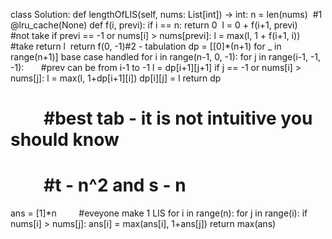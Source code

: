 class Solution:
def lengthOfLIS(self, nums: List[int]) -> int:
n = len(nums)
​
#1
@lru_cache(None)
def f(i, previ):
if i == n:
return 0
​
l = 0 + f(i+1, previ)       #not take
if previ == -1 or nums[i] > nums[previ]:
l = max(l, 1 + f(i+1, i))   #take
return l
​
return f(0, -1)
​
#2 - tabulation
dp = [[0]*(n+1) for _ in range(n+1)]
base case handled
for i in range(n-1, 0, -1):
for j in range(i-1, -1, -1):        #prev can be from i-1 to -1
l = dp[i+1][j+1]
if j == -1 or nums[i] > nums[j]:
l = max(l, 1+dp[i+1][i])
dp[i][j] = l
return dp
​
#         #best tab - it is not intuitive you should know
#         #t - n^2 and s - n
ans = [1]*n         #eveyone make 1 LIS
for i in range(n):
for j in range(i):
if nums[i] > nums[j]:
ans[i] = max(ans[i], 1+ans[j])
return max(ans)
​